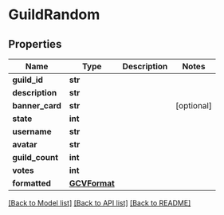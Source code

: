 # GuildRandom

## Properties
Name | Type | Description | Notes
------------ | ------------- | ------------- | -------------
**guild_id** | **str** |  | 
**description** | **str** |  | 
**banner_card** | **str** |  | [optional] 
**state** | **int** |  | 
**username** | **str** |  | 
**avatar** | **str** |  | 
**guild_count** | **int** |  | 
**votes** | **int** |  | 
**formatted** | [**GCVFormat**](GCVFormat.md) |  | 

[[Back to Model list]](../README.md#documentation-for-models) [[Back to API list]](../README.md#documentation-for-api-endpoints) [[Back to README]](../README.md)

